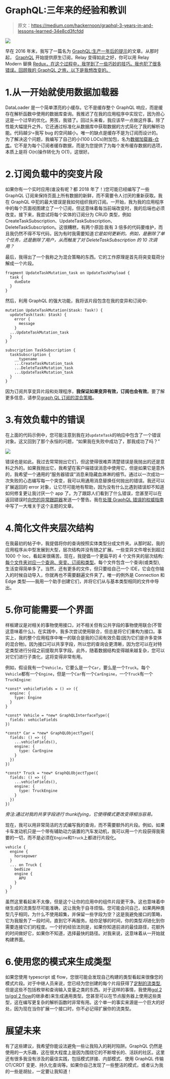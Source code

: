 # GraphQL:三年来的经验和教训

> 原文：<https://medium.com/hackernoon/graphql-3-years-in-and-lessons-learned-34e8cd3fcfdd>

![](img/b8adf7e1c3ad539dbd75e7cd2eddc98d.png)

早在 2016 年末，我写了一篇名为 [GraphQL:生产一年后的提示](https://hackernoon.com/graphql-tips-after-a-year-in-production-419341db52e3)的文章。从那时起， [GraphQL](https://hackernoon.com/tagged/graphql) 开始提供原生订阅，Relay 变得如此之好，你可以用 Relay Modern 替换 [Redux，在这个过程中，我学到了一些巧妙的技巧。我也犯了很多错误。回顾我的 GraphQL 之旅，以下是我想改变的。](/@matt.krick/replacing-redux-with-relay-47ed085bfafe)

# 1.从一开始就使用数据加载器

DataLoader 是一个简单漂亮的小缓存。它不是缓存整个 GraphQL 响应，而是缓存在解析函数中使用的数据库查询。我推迟了在我的应用程序中实现它，因为担心这是一个过早的优化。男孩，我错了。回过头来看，我应该早一点做这件事。除了性能大幅提升之外，它还通过标准化从数据库中获取数据的方式简化了我的解析功能。代码越少=我写 bug 的空间越小。唯一的缺点是缓存不是为订阅而设计的。为了解决这个问题，我编写了自己的小(100 LOCs)附加包，名为[数据加载器-仓库](https://github.com/mattkrick/dataloader-warehouse)。它不是为每个订阅者缓存数据，而是为您提供了为每个发布缓存数据的选项，本质上是将 O(n)操作转化为 O(1)，这很好。

# 2.订阅负载中的突变片段

如果你有一个实时应用(谁没有呢？都 2018 年了！)您可能已经编写了一些 GraphQL 订阅来保持页面上所有数据的新鲜，而不需要令人讨厌的重新获取。我在 GraphQL 中犯的最大错误是我如何组织我的订阅。一开始，我为我的应用程序中的每个页面视图建立了一个订阅，但这意味着每当前端改变时，我的后端也必须改变。接下来，我尝试将每个实体的订阅分为 CRUD 类型，例如 CreateTaskSubscription、UpdateTaskSubscription、DeleteTaskSubscription。这很糟糕，有两个原因:我有 3 倍多的代码要维护，而且我仍然不得不写代码，因为有时我需要知道*它是如何更新的。例如，是删除了单个任务，还是删除了用户，从而触发了对 DeleteTaskSubscription 的 10 次调用？*

最后，我得出了一个我称之为混合策略的东西。它的工作原理是首先将突变载荷分解成一个片段。

```
fragment UpdateTaskMutation_task on UpdateTaskPayload {
  task {
    dueDate
  }
}
```

然后，利用 GraphQL 的强大功能，我将该片段包含在我的变异和订阅中:

```
mutation UpdateTaskMutation($task: Task!) {
  updateTask(task: $task) {
    error {
      message
    }
  ...UpdateTaskMutation_task
  }
}

subscription TaskSubscription {
  taskSubscription {
    __typename
    ...CreateTaskMutation_task
    ...DeleteTaskMutation_task
    ...UpdateTaskMutation_task
  }
}
```

因为订阅共享变异片段和处理程序，**我保证如果变异有效，订阅也会有效**。要了解更多信息，请参见[graph QL 订阅的混合策略](https://hackernoon.com/the-hybrid-strategy-for-graphql-subscriptions-dd5471c45755)。

# 3.有效负载中的错误

在上面的代码示例中，您可能注意到我在对`updateTask`的响应中包含了一个错误对象。这又回到了那个永恒的问题，“如果我在失败中成功了，那我成功了吗？”

![](img/0e389628dfc348b3652bf35e04dabaf6.png)

错误也是如此。我过去常常抛出它们，但这使得很难弄清楚错误是我抛出的还是意料之外的。如果我抛出它，我希望在客户端错误消息中使用它，但是如果它是意外的，我希望一个通用的“服务器错误”消息来隐藏血淋淋的细节。通过以一次成功一次失败的心态编写每一个突变，我可以用通用消息替换任何抛出的错误。我还可以扩展返回的 error 对象，让它尽可能地有帮助，因为没有什么比遇到错误却不知道如何修复更让我讨厌一个 app 了。为了跟踪人们看到了什么错误，您甚至可以在返回错误时[向您的异常跟踪器](https://github.com/ParabolInc/action/blob/3fcf5ef90417a4cb2330884a3e9e1db587677853/src/server/utils/sendAuthRaven.js)发送一个警告。我在[处理 GraphQL 错误的权威指南](https://itnext.io/the-definitive-guide-to-handling-graphql-errors-e0c58b52b5e1)中写了一大堆关于这个主题的文章。

# 4.简化文件夹层次结构

在我最初的帖子中，我提倡将你的查询按照实体类型分成文件夹。从那时起，我的应用程序从中型发展到大型，层次结构并没有随之扩展。一些变异文件增长到超过 1000 个 loc，看起来很痛苦。现在，我提倡一个更扁平的 4 个文件夹的层次结构:[每个文件夹对应一个查询、突变、订阅和类型](https://github.com/ParabolInc/action/tree/3fcf5ef90417a4cb2330884a3e9e1db587677853/src/server/graphql)。每个文件包含一个查询(或类型),生活变得简单多了。当然，还有更多的文件，但只要给自己一个 IDE，它会在你输入的时候自动导入，你就再也不需要翻遍文件夹了。唯一的例外是 Connection 和 Edge 类型——我用一个助手创建它们，并将它们从与基本类型相同的文件中导出。

# 5.你可能需要一个界面

样板建议是对相关的事物使用接口，对不相关但有公共字段的事物使用联合(不管这意味着什么)。在实践中，我多次尝试使用联合，但总是将它们重构为接口。事实上，我的整个应用程序中唯一的联合是我的订阅有效负载(因为它们是许多变体的混合物)。因为接口可以共享字段，所以您的查询会更清晰，因为您可以在对特定类型进行分段之前提取共享字段。此外，随着数据结构变得越来越复杂，您可以对它们进行子类化，这将变得非常有用。

例如，假设我有一个`Vehicle`，它要么是一个`Car`，要么是一个`Truck`。每个`Vehicle`都有一个`Engine`，但是一个`Car`有一个`CarEngine`，一个`Truck`有一个`TruckEngine`:

```
*const* vehicleFields = () => ({
  engine: {
    type: Engine
  }
}

*const* Vehicle = *new* GraphQLInterfaceType({
  fields: vehicleFields
})

*const* Car = *new* GraphQLObjectType({
  fields: () => ({
    ...vehicleFields(),
    engine: {
      type: CarEngine
    }
  })
})

*const* Truck = *new* GraphQLObjectType({
  fields: () => ({
    ...vehicleFields(),
    engine: {
      type: TruckEngine
    }
  })
})
```

*旁注:通过对我的共享字段进行 thunkifying，它使得模式更改变得相当容易。*

现在，我可以用非常简洁的方式编写我的查询，而不需要额外的片段。例如，如果卡车发动机只是一个带有辅助动力装置的汽车发动机，我可以用一个片段获得我需要的一切，而不是必须在`Engine`和`Truck`上都进行片段化。

```
vehicle {
  engine {
    horsepower
  }
  ... on Truck {
    bedSize
    engine {
      APU
    }
  }
}
```

虽然这里看起来不太像，但是这个让你的应用中的组件片段更干净。这也意味着中继生成的流类型尽可能准确，这让我免于自寻烦恼。您可能会问自己，如果两种类型几乎相同，为什么不使用超集，并保留一些字段为空？这是我避免接口的策略，它为我服务了一段时间，直到它不再服务。给你足够的时间，你的类型*将*进化到你需要连接它们的程度。一个好的经验法则是，如果你知道前进的最佳路径，花额外的时间做好它，如果你不知道，选择最快的路径。对我来说，这意味着从一开始就构建界面。

# 6.使用您的模式来生成类型

如果您使用 typescript 或 flow，您很可能会发现自己构建的类型看起来很像您的模式片段。对于中继人员来说，您已经为您创建的每个片段获得了[定制的流类型](https://facebook.github.io/relay/docs/en/new-in-relay-modern.html#flow-type-generation),但是这些不包括枚举和查询输入变量之类的东西。对于这样的事情，我使用[gql 2 ts](https://github.com/avantcredit/gql2ts)([gql 2 flow](https://github.com/joarwilk/gql2flow)的继承者)来生成通用类型。您甚至可以在节点服务器上使用这些类型，这在编写更复杂的解析函数时非常有用。这个单一的事实来源是一个巨大的好处，因为现在当你扩展一个接口时，你不必记得扩展你的流类型。

# 展望未来

有了这些建议，我希望你能设法避免一些让我陷入的耗时陷阱。GraphQL 仍然是使用的一大乐趣，这在很大程度上是因为围绕它的不断增长的、活跃的社区。这里还有很多我没有涉及的最佳实践，包括模式拼接、内部模式、使用 GraphQL 传输 OT/CRDT 变更、持久化查询等。如果你自己发现了一些整洁的模式，或者认为我的一些是胡扯，一定要让我知道！